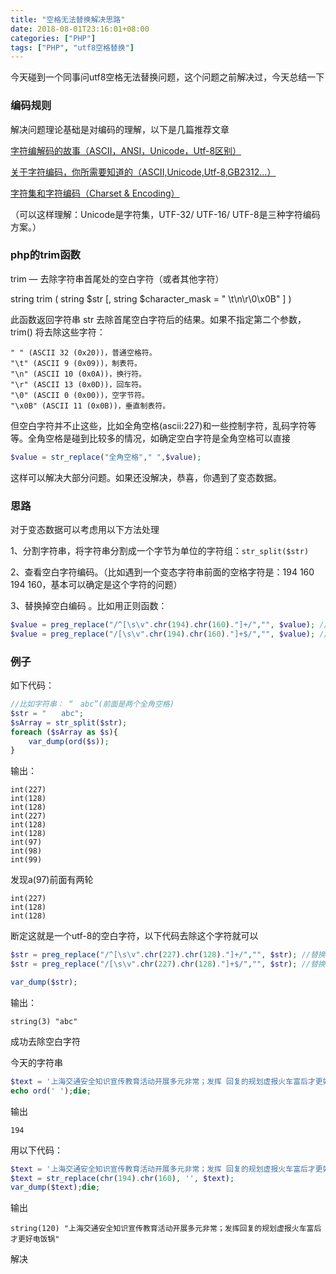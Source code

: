 ```yaml
---
title: "空格无法替换解决思路"
date: 2018-08-01T23:16:01+08:00
categories: ["PHP"]
tags: ["PHP", "utf8空格替换"]
---
```


今天碰到一个同事问utf8空格无法替换问题，这个问题之前解决过，今天总结一下

### 编码规则

解决问题理论基础是对编码的理解，以下是几篇推荐文章

<a href="http://www.imkevinyang.com/2009/02/字符编解码的故事（ascii，ansi，unicode，utf-8区别）.html" target="_blank">字符编解码的故事（ASCII，ANSI，Unicode，Utf-8区别）</a>

<a href="http://www.imkevinyang.com/2010/06/关于字符编码，你所需要知道的.html" target="_blank">关于字符编码，你所需要知道的（ASCII,Unicode,Utf-8,GB2312…）</a>

<a href="http://www.cnblogs.com/skynet/archive/2011/05/03/2035105.html" target="_blank">字符集和字符编码（Charset & Encoding）</a>

（可以这样理解：Unicode是字符集，UTF-32/ UTF-16/ UTF-8是三种字符编码方案。）

### php的trim函数

trim — 去除字符串首尾处的空白字符（或者其他字符）

string trim ( string $str [, string $character_mask = " \t\n\r\0\x0B" ] )

此函数返回字符串 str 去除首尾空白字符后的结果。如果不指定第二个参数，trim() 将去除这些字符：
```
" " (ASCII 32 (0x20))，普通空格符。
"\t" (ASCII 9 (0x09))，制表符。
"\n" (ASCII 10 (0x0A))，换行符。
"\r" (ASCII 13 (0x0D))，回车符。
"\0" (ASCII 0 (0x00))，空字节符。
"\x0B" (ASCII 11 (0x0B))，垂直制表符。
```
但空白字符并不止这些，比如全角空格(ascii:227)和一些控制字符，乱码字符等等。全角空格是碰到比较多的情况，如确定空白字符是全角空格可以直接
```php
$value = str_replace("全角空格"," ",$value);
```
这样可以解决大部分问题。如果还没解决，恭喜，你遇到了变态数据。

### 思路

对于变态数据可以考虑用以下方法处理

1、分割字符串，将字符串分割成一个字节为单位的字符组：`str_split($str)`

2、查看空白字符编码。（比如遇到一个变态字符串前面的空格字符是：194 160 194 160，基本可以确定是这个字符的问题）

3、替换掉空白编码 。比如用正则函数：
```php
$value = preg_replace("/^[\s\v".chr(194).chr(160)."]+/","", $value); //替换开头空字符
$value = preg_replace("/[\s\v".chr(194).chr(160)."]+$/","", $value); //替换结尾空字符
```

### 例子

如下代码：
```php
//比如字符串： “　abc”(前面是两个全角空格)
$str = "　　abc";
$sArray = str_split($str);
foreach ($sArray as $s){
    var_dump(ord($s));
}
```
输出：
```console
int(227)
int(128)
int(128)
int(227)
int(128)
int(128)
int(97)
int(98)
int(99)
```
发现a(97)前面有两轮
```console
int(227)
int(128)
int(128)
```
断定这就是一个utf-8的空白字符，以下代码去除这个字符就可以
```php
$str = preg_replace("/^[\s\v".chr(227).chr(128)."]+/","", $str); //替换开头空字符
$str = preg_replace("/[\s\v".chr(227).chr(128)."]+$/","", $str); //替换结尾空字符

var_dump($str);
```
输出：
```console
string(3) "abc"
```
成功去除空白字符

今天的字符串
```php
$text = '上海交通安全知识宣传教育活动开展多元非常；发挥 回复的规划虚报火车富后才更好电饭锅';
echo ord(' ');die;
```
输出
```console
194
```
用以下代码：
```php
$text = '上海交通安全知识宣传教育活动开展多元非常；发挥 回复的规划虚报火车富后才更好电饭锅';
$text = str_replace(chr(194).chr(160), '', $text);
var_dump($text);die;
```
输出
```console
string(120) "上海交通安全知识宣传教育活动开展多元非常；发挥回复的规划虚报火车富后才更好电饭锅"
```
解决